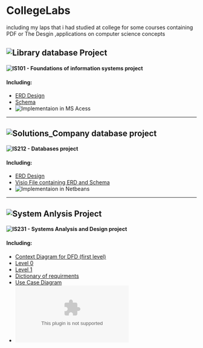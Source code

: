 # CollegeLabs
including my laps that i had studied at college for some courses containing PDF or The Desgin ,applications on computer science concepts

## ![Library database Project](https://github.com/aboelkassem/CollegeLabs/tree/master/Library%20database%20Project)
#### ![IS101 - Foundations of information systems project](https://github.com/aboelkassem/CollegeMaterials/tree/master/First%20Level/Second%20Term/IS101%20-%20Foundations%20of%20information%20systems)
#### Including:
* <a href="https://github.com/aboelkassem/CollegeLabs/blob/master/Library%20database%20Project/Library%20ERD.jpg">ERD Design</a>
* <a href="https://github.com/aboelkassem/CollegeLabs/blob/master/Library%20database%20Project/library%20Schema.png">Schema</a>
* ![Implementaion in MS Acess](https://github.com/aboelkassem/CollegeLabs/blob/master/Library%20database%20Project/library.accdb)

<hr/>

## ![Solutions_Company database project](https://github.com/aboelkassem/CollegeLabs/tree/master/Solutions_Company%20database%20project)
#### ![IS212 - Databases project](https://github.com/aboelkassem/CollegeMaterials/tree/master/Second%20Level/First%20Term/IS212%20-%20Databases)
#### Including:
* <a href="https://github.com/aboelkassem/CollegeLabs/blob/master/Solutions_Company%20database%20project/Solutions.pdf">ERD Design</a>
* <a href="https://github.com/aboelkassem/CollegeLabs/blob/master/Solutions_Company%20database%20project/Solutions.vsdx">Visio File containing ERD and Schema</a>
* ![Implementaion in Netbeans](https://github.com/aboelkassem/CollegeLabs/tree/master/Solutions_Company%20database%20project/Solutions)

<hr/>

## ![System Anlysis Project](https://github.com/aboelkassem/CollegeLabs/tree/master/System%20Anlysis%20Project)
#### ![IS231 - Systems Analysis and Design project](https://github.com/aboelkassem/CollegeMaterials/tree/master/Second%20Level/First%20Term/IS231%20-%20Systems%20Analysis%20and%20Design)
#### Including:
* <a href="https://github.com/aboelkassem/CollegeLabs/blob/master/System%20Anlysis%20Project/PDF%20Files/e-commerce_context-digram.pdf">Context Diagram for DFD (first level)</a>
* <a href="https://github.com/aboelkassem/CollegeLabs/blob/master/System%20Anlysis%20Project/PDF%20Files/e-commerce_Level0.pdf">Level 0</a>
* <a href="https://github.com/aboelkassem/CollegeLabs/blob/master/System%20Anlysis%20Project/PDF%20Files/e-commerce_Level1.pdf">Level 1</a>
* <a href="https://github.com/aboelkassem/CollegeLabs/blob/master/System%20Anlysis%20Project/PDF%20Files/Dicitionary.pdf">Dictionary of requirments</a>
* <a href="https://github.com/aboelkassem/CollegeLabs/blob/master/System%20Anlysis%20Project/PDF%20Files/use%20case%20diagram.pdf">Use Case Diagram</a>
* ![The Presentation that contains project description and analysis using DFD](https://github.com/aboelkassem/CollegeLabs/blob/master/System%20Anlysis%20Project/Code01.pptx)
